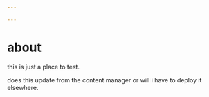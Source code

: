 ```yaml
---

---
```

# about

this is just a place to test.

does this update from the content manager or will i have to deploy it elsewhere.